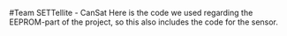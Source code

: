 #Team SETTellite - CanSat
Here is the code we used regarding the EEPROM-part of the project, so this also includes the code for the sensor. 
